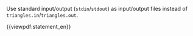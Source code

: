 Use standard input/output (`stdin`/`stdout`) as input/output files instead of `triangles.in`/`triangles.out`.

{{viewpdf:statement_en}}